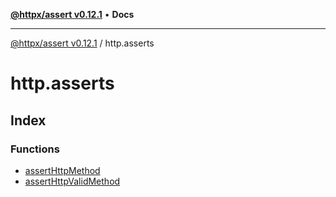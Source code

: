 [**@httpx/assert v0.12.1**](../README.md) • **Docs**

***

[@httpx/assert v0.12.1](../README.md) / http.asserts

# http.asserts

## Index

### Functions

- [assertHttpMethod](functions/assertHttpMethod.md)
- [assertHttpValidMethod](functions/assertHttpValidMethod.md)
